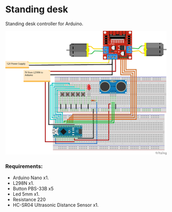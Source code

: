 # Standing desk

Standing desk controller for Arduino.

![pcb](img/standing_desk_bb.png)

### Requirements:

- Arduino Nano x1.
- L298N x1.
- Button PBS-33B x5
- Led 5mm x1.
- Resistance 220
- HC-SR04 Ultrasonic Distance Sensor x1.